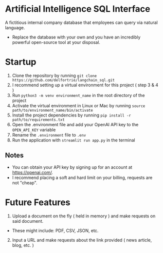 # Artificial Intelligence SQL Interface
A fictitious internal company database that employees can query via natural language.
- Replace the database with your own and you have an incredibly powerful open-source tool at your disposal.

# Startup 
1. Clone the repository by running `git clone https://github.com/delfortrie/langchain_sql.git`
2. I recommend setting up a virtual environment for this project ( step 3 & 4 )
3. Run `python3 -m venv environment_name` in the root directory of the project
4. Activate the virtual environment in Linux or Mac by running `source path/to/environment_name/bin/activate` 
5. Install the project dependencies by running `pip install -r path/to/requirements.txt`
6. Open the .environment file and add your OpenAI API key to the `OPEN_API_KEY` variable
7. Rename the `.environment` file to `.env`
8. Run the application with `streamlit run app.py` in the terminal

## Notes
- You can obtain your API key by signing up for an account at https://openai.com/.
-  I recommend placing a soft and hard limit on your billing, requests are not "cheap".

# Future Features
1. Upload a document on the fly ( held in memory ) and make requests on said document.
- These might include: PDF, CSV, JSON, etc.
2. Input a URL and make requests about the link provided ( news article, blog, etc. )
